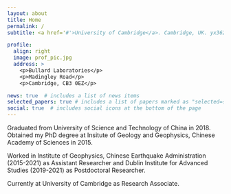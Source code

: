 ```yaml
---
layout: about
title: Home
permalink: /
subtitle: <a href='#'>University of Cambridge</a>. Cambridge, UK. yx362@cam.ac.uk. 

profile:
  align: right
  image: prof_pic.jpg
  address: >
    <p>Bullard Laboratories</p>
    <p>Madingley Road</p>
    <p>Cambridge, CB3 0EZ</p>

news: true  # includes a list of news items
selected_papers: true # includes a list of papers marked as "selected={true}"
social: true  # includes social icons at the bottom of the page
---
```


Graduated from University of Science and Technology of China in 2018. Obtained my PhD degree at Insitute of Geology and Geophysics, Chinese Academy of Sciences in 2015.

Worked in Institute of Geophysics, Chinese Earthquake Administration (2015-2021) as Assistant Researcher and Dublin Institute for Advanced Studies (2019-2021) as Postdoctoral Researcher.

Currently at University of Cambridge as Research Associate.
